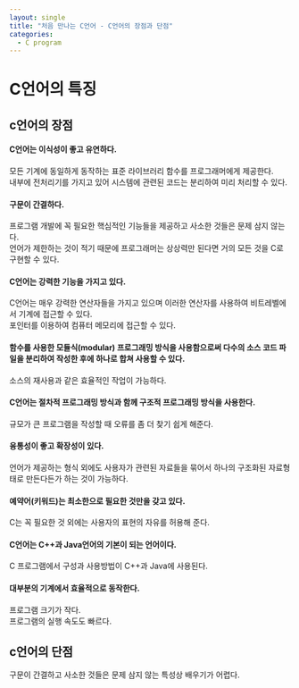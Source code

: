 ```yaml
---
layout: single
title: "처음 만나는 C언어 - C언어의 장점과 단점"
categories:
  - C program
---
```


# C언어의 특징
## c언어의 장점
#### C언어는 이식성이 좋고 유연하다.
모든 기계에 동일하게 동작하는 표준 라이브러리 함수를 프로그래머에게 제공한다. <br>
내부에 전처리기를 가지고 있어 시스템에 관련된 코드는 분리하여 미리 처리할 수 있다. <br>
#### 구문이 간결하다.
프로그램 개발에 꼭 필요한 핵심적인 기능들을 제공하고 사소한 것들은 문제 삼지 않는다. <br>
언어가 제한하는 것이 적기 때문에 프로그래머는 상상력만 된다면 거의 모든 것을 C로 구현할 수 있다. <br>
#### C언어는 강력한 기능을 가지고 있다.
C언어는 매우 강력한 연산자들을 가지고 있으며 이러한 연산자를 사용하여 비트레벨에서 기계에 접근할 수 있다. <br>
포인터를 이용하여 컴퓨터 메모리에 접근할 수 있다. <br>
#### 함수를 사용한 모듈식(modular) 프로그래밍 방식을 사용함으로써 다수의 소스 코드 파일을 분리하여 작성한 후에 하나로 합쳐 사용할 수 있다.
소스의 재사용과 같은 효율적인 작업이 가능하다. <br>
#### C언어는 절차적 프로그래밍 방식과 함께 구조적 프로그래밍 방식을 사용한다. 
규모가 큰 프로그램을 작성할 때 오류를 좀 더 찾기 쉽게 해준다. <br>
#### 융통성이 좋고 확장성이 있다. 
언어가 제공하는 형식 외에도 사용자가 관련된 자료들을 묶어서 하나의 구조화된 자료형태로 만든다든가 하는 것이 가능하다. <br>
#### 예약어(키워드)는 최소한으로 필요한 것만을 갖고 있다. 
C는 꼭 필요한 것 외에는 사용자의 표현의 자유를 허용해 준다. <br>
#### C언어는 C++과 Java언어의 기본이 되는 언어이다.
C 프로그램에서 구성과 사용방법이 C++과 Java에 사용된다. <br>
#### 대부분의 기계에서 효율적으로 동작한다. 
프로그램 크기가 작다. <br>
프로그램의 실행 속도도 빠르다. <br>
## c언어의 단점
구문이 간결하고 사소한 것들은 문제 삼지 않는 특성상 배우기가 어렵다. <br>
